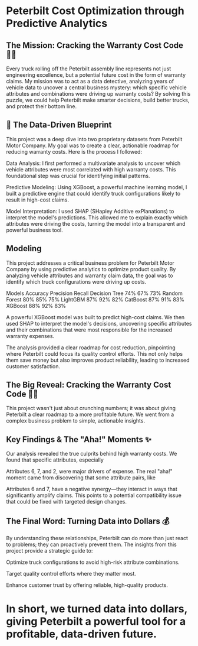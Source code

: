 # Peterbilt Cost Optimization through Predictive Analytics
## The Mission: Cracking the Warranty Cost Code 🕵️‍♂️

Every truck rolling off the Peterbilt assembly line represents not just engineering excellence, but a potential future cost in the form of warranty claims. My mission was to act as a data detective, analyzing years of vehicle data to uncover a central business mystery: which specific vehicle attributes and combinations were driving up warranty costs? By solving this puzzle, we could help Peterbilt make smarter decisions, build better trucks, and protect their bottom line.

## 🧠 The Data-Driven Blueprint

This project was a deep dive into two proprietary datasets from Peterbilt Motor Company. My goal was to create a clear, actionable roadmap for reducing warranty costs. Here is the process I followed:

Data Analysis: I first performed a multivariate analysis to uncover which vehicle attributes were most correlated with high warranty costs. This foundational step was crucial for identifying initial patterns.

Predictive Modeling: Using XGBoost, a powerful machine learning model, I built a predictive engine that could identify truck configurations likely to result in high-cost claims.

Model Interpretation: I used SHAP (SHapley Additive exPlanations) to interpret the model's predictions. This allowed me to explain exactly which attributes were driving the costs, turning the model into a transparent and powerful business tool.

## Modeling
 
This project addresses a critical business problem for Peterbilt Motor Company by using predictive analytics to optimize product quality. By analyzing vehicle attributes and warranty claim data, the goal was to identify which truck configurations were driving up costs.




Models	Accuracy	Precision	Recall
Decision Tree	74%	67%	73%
Random Forest	80%	85%	75%
LightGBM	87%	92%	82%
CatBoost	87%	91%	83%
XGBoost	88%	92%	83%

A powerful XGBoost model was built to predict high-cost claims. We then used SHAP to interpret the model's decisions, uncovering specific attributes and their combinations that were most responsible for the increased warranty expenses.

The analysis provided a clear roadmap for cost reduction, pinpointing where Peterbilt could focus its quality control efforts. This not only helps them save money but also improves product reliability, leading to increased customer satisfaction.

## The Big Reveal: Cracking the Warranty Cost Code 🕵️‍♂️
This project wasn't just about crunching numbers; it was about giving Peterbilt a clear roadmap to a more profitable future. We went from a complex business problem to simple, actionable insights.

## Key Findings & The "Aha!" Moments ✨
Our analysis revealed the true culprits behind high warranty costs. We found that specific attributes, especially 

Attributes 6, 7, and 2, were major drivers of expense. The real "aha!" moment came from discovering that some attribute pairs, like 

Attributes 6 and 7, have a negative synergy—they interact in ways that significantly amplify claims. This points to a potential compatibility issue that could be fixed with targeted design changes.

## The Final Word: Turning Data into Dollars 💰
By understanding these relationships, Peterbilt can do more than just react to problems; they can proactively prevent them. The insights from this project provide a strategic guide to:

Optimize truck configurations to avoid high-risk attribute combinations.

Target quality control efforts where they matter most.


Enhance customer trust by offering reliable, high-quality products.

# In short, we turned data into dollars, giving Peterbilt a powerful tool for a profitable, data-driven future.




